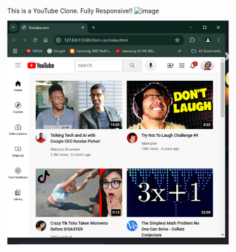 This is a YouTube Clone. Fully Responsive!!
![image](https://github.com/user-attachments/assets/8b6d3b4a-1d52-47f8-bb39-1c605936dcb3)

![image URL](https://github.com/BlenB-dev/youtube.com/blob/main/Screenshot%202025-03-05%20145701.png?raw=true)


